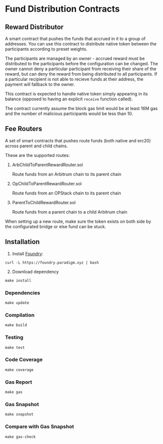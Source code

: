 # Fund Distribution Contracts



## Reward Distributor

A smart contract that pushes the funds that accrued in it to a group of addresses. You can use this contract to distribute native token between the participants according to preset weights.

The participants are managed by an owner - accrued reward must be distributed to the participants before the configuration can be changed. The owner cannot deny a particular participant from receiving their share of the reward, but can deny the reward from being distributed to all participants. If a particular recipient is not able to recieve funds at their address, the payment will fallback to the owner.

This contract is expected to handle native token simply appearing in its balance (opposed to having an explicit `receive` function called).

The contract currently assume the block gas limit would be at least 16M gas and the number of malicious participants would be less than 10.

## Fee Routers

A set of smart contracts that pushes route funds (both native and erc20) across parent and child chains.

These are the supported routes:

1. ArbChildToParentRewardRouter.sol

    Route funds from an Arbitrum chain to its parent chain

2. OpChildToParentRewardRouter.sol

    Route funds from an OPStack chain to its parent chain

3. ParentToChildRewardRouter.sol

    Route funds from a parent chain to a child Arbitrum chain

When setting up a new route, make sure the token exists on both side by the configurated bridge or else fund can be stuck.

## Installation

1. Install [Foundry](https://github.com/foundry-rs/foundry):

```
curl -L https://foundry.paradigm.xyz | bash
```

2. Download dependency

```
make install
```

### Dependencies

```
make update
```

### Compilation

```
make build
```

### Testing

```
make test
```

### Code Coverage

```
make coverage
```

### Gas Report

```
make gas
```

### Gas Snapshot

```
make snapshot
```

### Compare with Gas Snapshot

```
make gas-check
```
